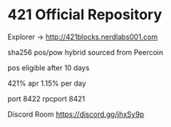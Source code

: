 # 421 Official Repository

Explorer -> http://421blocks.nerdlabs001.com

sha256 pos/pow hybrid
sourced from Peercoin

pos eligible after 10 days

421% apr
1.15% per day

port 8422
rpcport 8421 

Discord Room https://discord.gg/jhxSy9p
